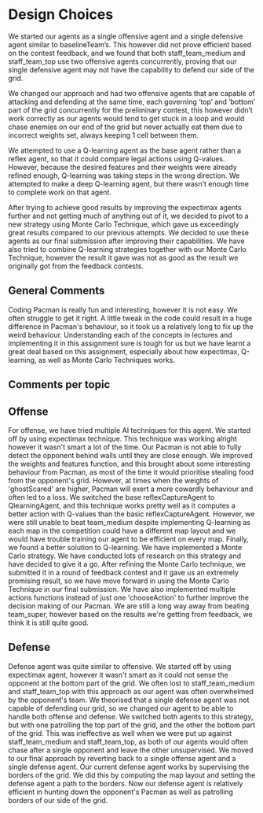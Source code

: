 # Design Choices
We started our agents as a single offensive agent and a single defensive agent similar to baselineTeam’s. This however did not prove efficient based on the contest feedback, and we found that both staff_team_medium and staff_team_top use two offensive agents concurrently, proving that our single defensive agent may not have the capability to defend our side of the grid.

We changed our approach and had two offensive agents that are capable of attacking and defending at the same time, each governing ‘top’ and ‘bottom’ part of the grid concurrently for the preliminary contest, this however didn’t work correctly as our agents would tend to get stuck in a loop and would chase enemies on our end of the grid but never actually eat them due to incorrect weights set, always keeping 1 cell between them.

We attempted to use a Q-learning agent as the base agent rather than a reflex agent, so that it could compare legal actions using Q-values. However, because the desired features and their weights were already refined enough, Q-learning was taking steps in the wrong direction. We attempted to make a deep Q-learning agent, but there wasn't enough time to complete work on that agent.

After trying to achieve good results by improving the expectimax agents further and not getting much of anything out of it, we decided to pivot to a new strategy using Monte Carlo Technique, which gave us exceedingly great results compared to our previous attempts. We decided to use these agents as our final submission after improving their capabilities. We have also tried to combine Q-learning strategies together with our Monte Carlo Technique, however the result it gave was not as good as the result we originally got from the feedback contests.

## General Comments
Coding Pacman is really fun and interesting, however it is not easy. We often struggle to get it right. A little tweak in the code could result in a huge difference in Pacman's behaviour, so it took us a relatively long to fix up the weird behaviour. Understanding each of the concepts in lectures and implementing it in this assignment sure is tough for us but we have learnt a great deal based on this assignment, especially about how expectimax, Q-learning, as well as Monte Carlo Techniques works.

## Comments per topic

## Offense
For offense, we have tried multiple AI techniques for this agent. We started off by using expectimax technique. This technique was working alright however it wasn't smart a lot of the time. Our Pacman is not able to fully detect the opponent behind walls until they are close enough. We improved the weights and features function, and this brought about some interesting behaviour from Pacman, as most of the time it would prioritise stealing food from the opponent's grid. However, at times when the weights of 'ghostScared' are higher, Pacman will exert a more cowardly behaviour and often led to a loss. We switched the base reflexCaptureAgent to QlearningAgent, and this technique works pretty well as it computes a better action with Q-values than the basic reflexCaptureAgent. However, we were still unable to beat team_medium despite implementing Q-learning as each map in the competition could have a different map layout and we would have trouble training our agent to be efficient on every map. Finally, we found a better solution to Q-learning. We have implemented a Monte Carlo strategy. We have conducted lots of research on this strategy and have decided to give it a go. After refining the Monte Carlo technique, we submitted it in a round of feedback contest and it gave us an extremely promising result, so we have move forward in using the Monte Carlo Technique in our final submission. We have also implemented multiple actions functions instead of just one 'chooseAction' to further improve the decision making of our Pacman. We are still a long way away from beating team_super, however based on the results we're getting from feedback, we think it is still quite good.
## Defense
Defense agent was quite similar to offensive. We started off by using expectimax agent, however it wasn't smart as it could not sense the opponent at the bottom part of the grid. We often lost to staff_team_medium and staff_team_top with this approach as our agent was often overwhelmed by the opponent's team. We theorised that a single defense agent was not capable of defending our grid, so we changed our agent to be able to handle both offense and defense. We switched both agents to this strategy, but with one patrolling the top part of the grid, and the other the bottom part of the grid. This was ineffective as well when we were put up against staff_team_medium and staff_team_top, as both of our agents would often chase after a single opponent and leave the other unsupervised. We moved to our final approach by reverting back to a single offense agent and a single defense agent. Our current defense agent works by supervising the borders of the grid. We did this by computing the map layout and setting the defense agent a path to the borders. Now our defense agent is relatively efficient in hunting down the opponent's Pacman as well as patrolling borders of our side of the grid.
